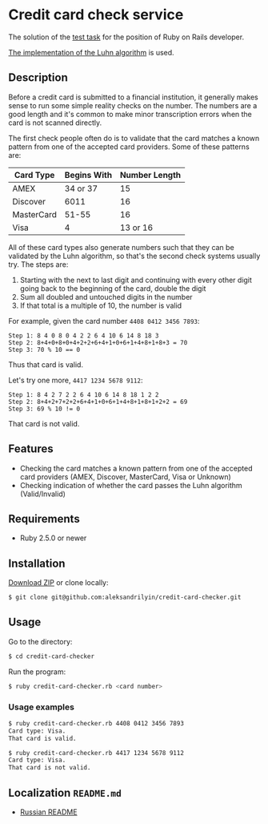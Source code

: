 # Credit card check service

The solution of the [test task](https://github.com/aristofun/webdevdao/blob/master/test_assignments/credit_card_checker.md) for the position of Ruby on Rails developer.

[The implementation of the Luhn algorithm](https://ru.wikibooks.org/wiki/Реализации_алгоритмов/Алгоритм_Луна) is used.

## Description

Before a credit card is submitted to a financial institution, it generally makes sense to run some simple reality checks on the number. The numbers are a good length and it's common to make minor transcription errors when the card is not scanned directly.

The first check people often do is to validate that the card matches a known pattern from one of the accepted card providers. Some of these patterns are:

| Card Type  | Begins With | Number Length |
| ---------- | ----------- | ------------- |
| AMEX       | 34 or 37    | 15            |
| Discover   | 6011        | 16            |
| MasterCard | 51-55       | 16            |
| Visa       | 4           | 13 or 16      |

All of these card types also generate numbers such that they can be validated by the Luhn algorithm, so that's the second check systems usually try. The steps are:

1. Starting with the next to last digit and continuing with every other digit going back to the beginning of the card, double the digit
2. Sum all doubled and untouched digits in the number
3. If that total is a multiple of 10, the number is valid

For example, given the card number `4408 0412 3456 7893`:

```
Step 1: 8 4 0 8 0 4 2 2 6 4 10 6 14 8 18 3
Step 2: 8+4+0+8+0+4+2+2+6+4+1+0+6+1+4+8+1+8+3 = 70
Step 3: 70 % 10 == 0
```

Thus that card is valid.

Let's try one more, `4417 1234 5678 9112`:

```
Step 1: 8 4 2 7 2 2 6 4 10 6 14 8 18 1 2 2
Step 2: 8+4+2+7+2+2+6+4+1+0+6+1+4+8+1+8+1+2+2 = 69
Step 3: 69 % 10 != 0
```

That card is not valid.

## Features

* Checking the card matches a known pattern from one of the accepted card providers (AMEX, Discover, MasterCard, Visa or Unknown)
* Checking indication of whether the card passes the Luhn algorithm (Valid/Invalid)

## Requirements

* Ruby 2.5.0 or newer

## Installation

[Download ZIP](https://github.com/aleksandrilyin/credit-card-checker/archive/master.zip) or clone locally:
``` sh
$ git clone git@github.com:aleksandrilyin/credit-card-checker.git
```

## Usage

Go to the directory:
``` sh
$ cd credit-card-checker
```

Run the program:
``` sh
$ ruby credit-card-checker.rb <card number>
```

### Usage examples

``` sh
$ ruby credit-card-checker.rb 4408 0412 3456 7893
Card type: Visa.
That card is valid.
```

``` sh
$ ruby credit-card-checker.rb 4417 1234 5678 9112
Card type: Visa.
That card is not valid.
```

## Localization `README.md`

* [Russian README](README_ru.md)
